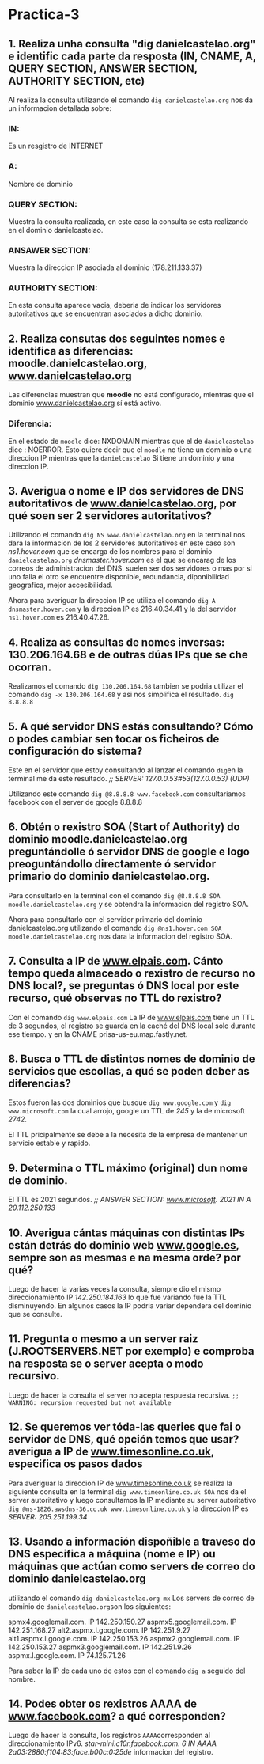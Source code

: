 # Practica-3

## 1. Realiza unha consulta "dig danielcastelao.org" e identific cada parte da resposta (IN, CNAME, A, QUERY SECTION, ANSWER SECTION, AUTHORITY SECTION, etc)

 Al realiza la consulta utilizando el comando `dig danielcastelao.org` nos da un informacion detallada sobre:
 ### IN: 
 Es un resgistro de INTERNET
 ### A: 
 Nombre de dominio
 ### QUERY SECTION: 
 Muestra la consulta realizada, en este caso la consulta se esta realizando en el dominio danielcastelao.
 ### ANSAWER SECTION: 
 Muestra la direccion IP asociada al dominio (178.211.133.37)
 ### AUTHORITY SECTION:
 En esta consulta aparece vacia, deberia de indicar los servidores autoritativos que se encuentran asociados a dicho dominio.

## 2. Realiza consutas dos seguintes nomes e identifica as diferencias: moodle.danielcastelao.org, www.danielcastelao.org  

Las diferencias muestran que **moodle** no está configurado, mientras que el dominio www.danielcastelao.org sí está activo.

### Diferencia:

En el estado de `moodle` dice: NXDOMAIN mientras que el de `danielcastelao` dice : NOERROR. Esto quiere decir que el `moodle` no tiene un dominio o una  direccion IP mientras que la `danielcastelao` Si tiene un dominio y una direccion IP.

## 3. Averigua o nome e IP dos servidores de DNS autoritativos de www.danielcastelao.org, por qué soen ser 2 servidores autoritativos?

Utilizando el comando `dig NS www.danielcastelao.org` en la terminal nos dara la informacion de los 2 servidores autoritativos en este caso son *ns1.hover.com* que se encarga de los nombres para el dominio `danielcastelao.org` *dnsmaster.hover.com* es el que se encarag de los correos de administracion del DNS. suelen ser dos servidores o mas por si uno falla el otro se encuentre disponible, redundancia, diponibilidad geografica, mejor accesibilidad. 

Ahora para averiguar la direccion IP se utiliza el comando `dig A dnsmaster.hover.com` y la direccion IP es 216.40.34.41  y la del servidor `ns1.hover.com` es 216.40.47.26.

## 4. Realiza as consultas de nomes inversas: 130.206.164.68 e de outras dúas IPs que se che ocorran.

Realizamos el comando `dig 130.206.164.68` tambien se podria utilizar el comando `dig -x 130.206.164.68` y asi nos simplifica el resultado.
`dig 8.8.8.8`

## 5. A qué servidor DNS estás consultando? Cómo o podes cambiar sen tocar os ficheiros de configuración do sistema?

Este en el servidor que estoy consultando al lanzar el comando `dig`en la terminal me da este resultado. *;; SERVER: 127.0.0.53#53(127.0.0.53) (UDP)* 

Utilizando este comando `dig @8.8.8.8 www.facebook.com` consultariamos facebook con el server de google 8.8.8.8

## 6. Obtén o rexistro SOA (Start of Authority) do dominio  moodle.danielcastelao.org preguntándolle ó servidor DNS de google e logo preoguntándollo directamente ó servidor primario do dominio danielcastelao.org. 

Para consultarlo en la terminal con el comando `dig @8.8.8.8 SOA moodle.danielcastelao.org` y se obtendra la informacion del registro SOA.

Ahora para consultarlo con el servidor primario del dominio danielcastelao.org utilizando el comando `dig @ns1.hover.com SOA moodle.danielcastelao.org` nos dara la informacion del registro SOA.

## 7. Consulta a IP de www.elpais.com. Cánto tempo queda almaceado o rexistro de recurso no DNS local?, se preguntas ó DNS local por este recurso, qué observas no TTL do rexistro?

 Con el comando `dig www.elpais.com` La IP de www.elpais.com tiene un TTL de 3 segundos, el registro se guarda en la caché del DNS local solo durante ese tiempo. y en la CNAME	prisa-us-eu.map.fastly.net. 

## 8. Busca o TTL de distintos nomes de dominio de servicios que escollas, a qué se poden deber as diferencias?
Estos fueron las dos dominios que busque `dig www.google.com` y `dig www.microsoft.com`  la cual arrojo, google un TTL de *245* y la de microsoft  *2742*.

El TTL pricipalmente se debe a la necesita de la empresa de mantener un servicio estable y rapido. 


## 9. Determina o TTL máximo (original) dun nome de dominio.

El TTL es 2021 segundos.
*;; ANSWER SECTION:*
*www.microsoft.		2021	IN	A	20.112.250.133*

## 10. Averigua cántas máquinas con distintas IPs están detrás do dominio web www.google.es, sempre son as mesmas e na mesma orde? por qué?
Luego de hacer la  varias veces la consulta, siempre dio el mismo direccionamiento IP *142.250.184.163* lo que fue variando fue la TTL disminuyendo. 
En algunos casos la IP podria variar dependera del dominio que se consulte.
## 11. Pregunta o mesmo a un server raiz (J.ROOTSERVERS.NET por exemplo) e comproba na resposta se o server acepta o modo recursivo.

Luego de hacer la consulta el server no acepta respuesta recursiva. 
`;; WARNING: recursion requested but not available`

## 12. Se queremos ver tóda-las queries que fai o servidor de DNS, qué opción temos que usar? averigua a IP de www.timesonline.co.uk, especifica os pasos dados

Para averiguar la direccion IP de www.timesonline.co.uk se realiza la siguiente consulta en la terminal `dig www.timeonline.co.uk SOA` nos da el server autoritativo y luego consultamos la IP mediante su server autoritativo `dig @ns-1826.awsdns-36.co.uk www.timesonline.co.uk` y la direccion IP es *SERVER: 205.251.199.34* 

## 13. Usando a información dispoñible a traveso do DNS especifica a máquina (nome e IP) ou máquinas que actúan como servers de correo do dominio danielcastelao.org
utilizando el comando `dig danielcastelao.org mx` Los servers de correo de dominio de `danielcastelao.org`son los siguientes:

spmx4.googlemail.com.    IP 142.250.150.27
aspmx5.googlemail.com.   IP 142.251.168.27
alt2.aspmx.l.google.com. IP 142.251.9.27
alt1.aspmx.l.google.com. IP 142.250.153.26
aspmx2.googlemail.com.   IP 142.250.153.27
aspmx3.googlemail.com.   IP 142.251.9.26
aspmx.l.google.com.      IP 74.125.71.26

Para saber la IP de cada uno de estos con el comando `dig a` seguido del nombre.

## 14. Podes obter os rexistros AAAA de www.facebook.com? a qué corresponden?
Luego de hacer la consulta, los registros `AAAA`corresponden al direccionamiento IPv6. *star-mini.c10r.facebook.com. 6	IN	AAAA	2a03:2880:f104:83:face:b00c:0:25de* informacion del registro.
